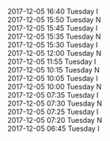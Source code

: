 2017-12-05 16:40 Tuesday  I  
2017-12-05 15:50 Tuesday  N  
2017-12-05 15:45 Tuesday  I  
2017-12-05 15:35 Tuesday  N  
2017-12-05 15:30 Tuesday  I  
2017-12-05 12:00 Tuesday  N  
2017-12-05 11:55 Tuesday  I  
2017-12-05 10:15 Tuesday  N  
2017-12-05 10:05 Tuesday  I  
2017-12-05 10:00 Tuesday  N  
2017-12-05 07:35 Tuesday  I  
2017-12-05 07:30 Tuesday  N  
2017-12-05 07:25 Tuesday  I  
2017-12-05 07:20 Tuesday  N  
2017-12-05 06:45 Tuesday  I  
